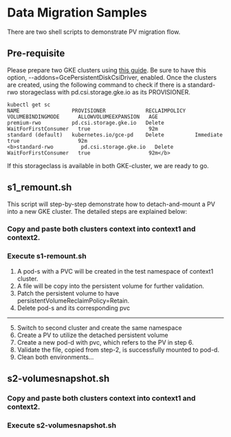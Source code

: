 # Data Migration Samples
There are two shell scripts to demonstrate PV migration flow. 

## Pre-requisite
Please prepare two GKE clusters using [this guide](https://cloud.google.com/kubernetes-engine/docs/how-to/persistent-volumes/gce-pd-csi-driver). Be sure to have this option, --addons=GcePersistentDiskCsiDriver, enabled. Once the clusters are created, using the following command to check if there is a standard-rwo storageclass with pd.csi.storage.gke.io as its PROVISIONER. 
```
kubectl get sc
NAME                 PROVISIONER             RECLAIMPOLICY   VOLUMEBINDINGMODE      ALLOWVOLUMEEXPANSION   AGE
premium-rwo          pd.csi.storage.gke.io   Delete          WaitForFirstConsumer   true                   92m
standard (default)   kubernetes.io/gce-pd    Delete          Immediate              true                   92m
<b>standard-rwo         pd.csi.storage.gke.io   Delete          WaitForFirstConsumer   true                   92m</b>
``` 
If this storageclass is available in both GKE-cluster, we are ready to go.

## s1_remount.sh
This script will step-by-step demonstrate how to detach-and-mount a PV into a new GKE cluster. The detailed steps are explained below:  
### Copy and paste both clusters context into context1 and context2.
### Execute s1-remount.sh
1. A pod-s with a PVC will be created in the test namespace of context1 cluster. 
2. A file will be copy into the persistent volume for further validation.
3. Patch the persistent volume to have persistentVolumeReclaimPolicy=Retain.
4. Delete pod-s and its corresponding pvc
---
5. Switch to second cluster and create the same namespace
6. Create a PV to utilize the detached persistent volume
7. Create a new pod-d with pvc, which refers to the PV in step 6. 
8. Validate the file, copied from step-2, is successfully mounted to pod-d. 
9. Clean both environments...

## s2-volumesnapshot.sh
### Copy and paste both clusters context into context1 and context2.
### Execute s2-volumesnapshot.sh
   

